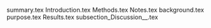 summary.tex
Introduction.tex
Methods.tex
Notes.tex
background.tex
purpose.tex
Results.tex
subsection_Discussion__.tex